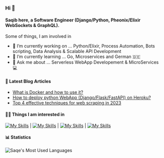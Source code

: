 ### Hi 👋
#### Saqib here, a Software Engineer (Django/Python, Pheonix/Elixir WebSockets & GraphQL).

Some of things, I am involved in
- 🔭 I’m currently working on ... Python/Elixir, Process Automation, Bots scripting, Data Analysis & Scalable API Development
- 🌱 I’m currently learning ... Go, Microservices and German 🇩🇪
- 💬 Ask me about ... Serverless WebApp Developement & MicroServices 💻

#### 📝  Latest Blog Articles
<ul dir="auto">
  <li><a href="https://saqe.dev/what-is-docker-and-how-to-use-it/" rel="follow">What is Docker and how to use it?</a></li>
  <li><a href="https://saqe.dev/deploy-python-webapp-on-heroku/" rel="follow">How to deploy python WebApp (Django/Flask/FastAPI) on Heroku?</a></li>
  <li><a href="https://saqe.dev/web-scraping-guide/" rel="follow">Top 4 effective techniques for web scraping in 2023</a></li>
</ul>

#### 👨‍💻 Things I am interested in
[![My Skills](https://skillicons.dev/icons?i=python,elixir,go)](https://saqe.dev) | 
[![My Skills](https://skillicons.dev/icons?i=django,fastapi,graphql)](https://saqe.dev) | 
[![My Skills](https://skillicons.dev/icons?i=mongodb,redis,dynamodb,postgres)](https://saqe.dev) | 
[![My Skills](https://skillicons.dev/icons?i=aws,azure,gcp,docker,cloudflare)](https://saqe.dev)

#### 📊 Statistics
![Saqe's Most Used Languages](https://github-readme-stats.vercel.app/api/top-langs/?username=saqe&theme=light&layout=compact&langs_count=8&card_width=450)
<!-- ![Saqe's GitHub Stats](https://github-readme-stats.vercel.app/api?username=saqe&theme=light&layout=compact&show_icons=true&count_private=true&line_height=24) -->
